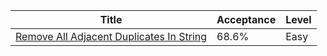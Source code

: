| Title                                                                                                              | Acceptance   | Level   |
|--------------------------------------------------------------------------------------------------------------------|--------------|---------|
| [Remove All Adjacent Duplicates In String](https://leetcode.com/problems/remove-all-adjacent-duplicates-in-string) | 68.6%        | Easy    |